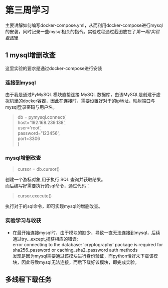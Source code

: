 # 第三周学习
主要讲解如何编写docker-compose.yml，从而利用docker-compose进行mysql的安装，同时记录一些mysql相关的指令。实验过程通过截图放在了*第一周/实验截图*里
## 1 mysql增删改查
这里实验的要求是通过docker-compose进行安装  
### 连接到mysql
由于我是通过PyMySQL 模块直接连接 MySQL 数据库，由该MySQL是创建于虚拟机里的docker容器，因此在连接时，需要设置好对于的ip地址，映射端口与mysql登录密码与用户名。  
>    db = pymysql.connect(  
        host='192.168.239.138',  
        user='root',  
        password='123456',  
        port=3306  
    )
### mysql增删改查
>cursor = db.cursor()  

创建一个游标对象,用于执行 SQL 查询并获取结果。  
而后编写好需要执行的sql命令，通过代码：
>cursor.execute()

执行对于的sql命令，即可实现mysql的增删改查。

### 实验学习与收获
* 在最开始连接mysql时，由于模块的缺少，导致一直无法连接到mysql，后续通过try...except,捕获相应的错误:  
error connecting to the database: 'cryptography' package is required for sha256_password or caching_sha2_password auth methods  
发现是因为mysql需要通过该模块进行身份验证，而python恰好未下载该模块，因此导致mysql无法连接，而后下载好该模块，即完成实验。

## 多线程下载任务